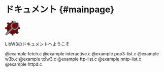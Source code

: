 # ドキュメント {#mainpage}

![ロゴ](w3.png)

LibW3のドキュメントへようこそ

@example fetch.c
@example interactive.c
@example pop3-list.c
@example w3b.c
@example tclw3.c
@example ftp-list.c
@example nntp-list.c
@example httpd.c
